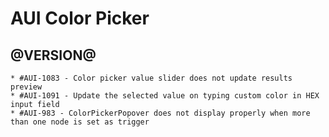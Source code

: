 AUI Color Picker
========

@VERSION@
------
	* #AUI-1083 - Color picker value slider does not update results preview
	* #AUI-1091 - Update the selected value on typing custom color in HEX input field
	* #AUI-983 - ColorPickerPopover does not display properly when more than one node is set as trigger
